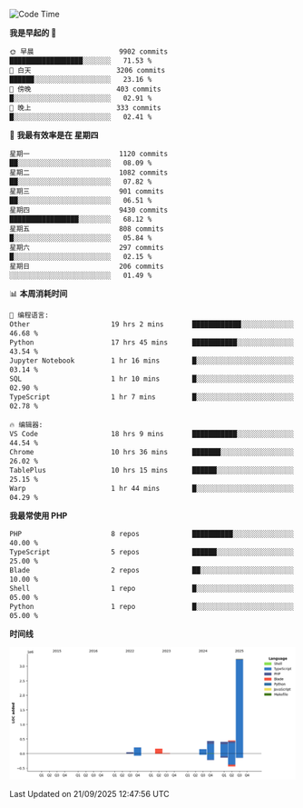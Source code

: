 <!--START_SECTION:waka-->
![Code Time](http://img.shields.io/badge/Code%20Time-4%2C208%20hrs%2013%20mins-blue)

**我是早起的 🐤** 

```text
🌞 早晨                     9902 commits        ██████████████████░░░░░░░   71.53 % 
🌆 白天                     3206 commits        ██████░░░░░░░░░░░░░░░░░░░   23.16 % 
🌃 傍晚                     403 commits         █░░░░░░░░░░░░░░░░░░░░░░░░   02.91 % 
🌙 晚上                     333 commits         █░░░░░░░░░░░░░░░░░░░░░░░░   02.41 % 
```
📅 **我最有效率是在 星期四** 

```text
星期一                      1120 commits        ██░░░░░░░░░░░░░░░░░░░░░░░   08.09 % 
星期二                      1082 commits        ██░░░░░░░░░░░░░░░░░░░░░░░   07.82 % 
星期三                      901 commits         ██░░░░░░░░░░░░░░░░░░░░░░░   06.51 % 
星期四                      9430 commits        █████████████████░░░░░░░░   68.12 % 
星期五                      808 commits         █░░░░░░░░░░░░░░░░░░░░░░░░   05.84 % 
星期六                      297 commits         █░░░░░░░░░░░░░░░░░░░░░░░░   02.15 % 
星期日                      206 commits         ░░░░░░░░░░░░░░░░░░░░░░░░░   01.49 % 
```


📊 **本周消耗时间** 

```text
💬 编程语言: 
Other                    19 hrs 2 mins       ████████████░░░░░░░░░░░░░   46.68 % 
Python                   17 hrs 45 mins      ███████████░░░░░░░░░░░░░░   43.54 % 
Jupyter Notebook         1 hr 16 mins        █░░░░░░░░░░░░░░░░░░░░░░░░   03.14 % 
SQL                      1 hr 10 mins        █░░░░░░░░░░░░░░░░░░░░░░░░   02.90 % 
TypeScript               1 hr 7 mins         █░░░░░░░░░░░░░░░░░░░░░░░░   02.78 % 

🔥 编辑器: 
VS Code                  18 hrs 9 mins       ███████████░░░░░░░░░░░░░░   44.54 % 
Chrome                   10 hrs 36 mins      ███████░░░░░░░░░░░░░░░░░░   26.02 % 
TablePlus                10 hrs 15 mins      ██████░░░░░░░░░░░░░░░░░░░   25.15 % 
Warp                     1 hr 44 mins        █░░░░░░░░░░░░░░░░░░░░░░░░   04.29 % 
```

**我最常使用 PHP** 

```text
PHP                      8 repos             ██████████░░░░░░░░░░░░░░░   40.00 % 
TypeScript               5 repos             ██████░░░░░░░░░░░░░░░░░░░   25.00 % 
Blade                    2 repos             ██░░░░░░░░░░░░░░░░░░░░░░░   10.00 % 
Shell                    1 repo              █░░░░░░░░░░░░░░░░░░░░░░░░   05.00 % 
Python                   1 repo              █░░░░░░░░░░░░░░░░░░░░░░░░   05.00 % 
```



**时间线**

![Lines of Code chart](https://raw.githubusercontent.com/abrahamgreyson/abrahamgreyson/main/assets/bar_graph.png)


 Last Updated on 21/09/2025 12:47:56 UTC
<!--END_SECTION:waka-->
